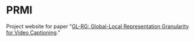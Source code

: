 # PRMI

Project website for paper "[GL-RG: Global-Local Representation Granularity for Video Captioning](https://goodproj13.github.io/GL-DG-Web/)."
